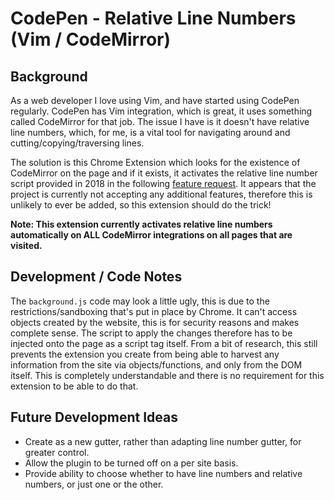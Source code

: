 # CodePen - Relative Line Numbers (Vim / CodeMirror)

## Background 

As a web developer I love using Vim, and have started using CodePen regularly. CodePen has Vim integration, which is great, it uses something called CodeMirror for that job. The issue I have is it doesn't have relative line numbers, which, for me, is a vital tool for navigating around and cutting/copying/traversing lines.

The solution is this Chrome Extension which looks for the existence of CodeMirror on the page and if it exists, it activates the relative line number script provided in 2018 in the following [feature request](https://github.com/codemirror/CodeMirror/issues/4116). It appears that the project is currently not accepting any additional features, therefore this is unlikely to ever be added, so this extension should do the trick!

__Note: This extension currently activates relative line numbers automatically on ALL CodeMirror integrations on all pages that are visited.__

## Development / Code Notes

The `background.js` code may look a little ugly, this is due to the restrictions/sandboxing that's put in place by Chrome. It can't access objects created by the website, this is for security reasons and makes complete sense. The script to apply the changes therefore has to be injected onto the page as a script tag itself. From a bit of research, this still prevents the extension you create from being able to harvest any information from the site via objects/functions, and only from the DOM itself. This is completely understandable and there is no requirement for this extension to be able to do that.

## Future Development Ideas

- Create as a new gutter, rather than adapting line number gutter, for greater control.
- Allow the plugin to be turned off on a per site basis.
- Provide ability to choose whether to have line numbers and relative numbers, or just one or the other.